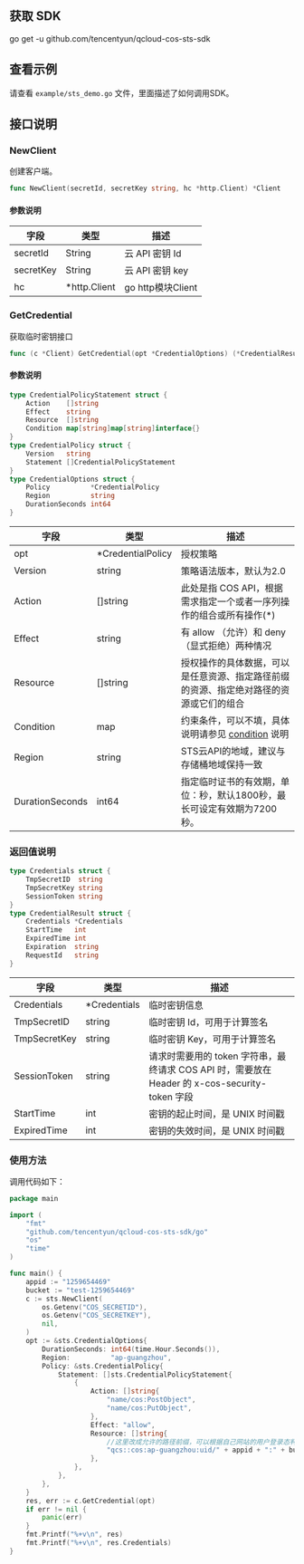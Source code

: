 ## 获取 SDK
go get -u github.com/tencentyun/qcloud-cos-sts-sdk

## 查看示例

请查看 `example/sts_demo.go` 文件，里面描述了如何调用SDK。

## 接口说明

### NewClient

创建客户端。

```go
func NewClient(secretId, secretKey string, hc *http.Client) *Client
```

#### 参数说明

|字段|类型|描述|
| ---- | ---- | ---- |
|secretId|String| 云 API 密钥 Id|
|secretKey|String| 云 API 密钥 key|
|hc|*http.Client| go http模块Client |

### GetCredential

获取临时密钥接口

```go
func (c *Client) GetCredential(opt *CredentialOptions) (*CredentialResult, error)
```
#### 参数说明

```go
type CredentialPolicyStatement struct {
    Action    []string                       
    Effect    string                          
    Resource  []string                         
    Condition map[string]map[string]interface{} 
}
type CredentialPolicy struct {
    Version   string                      
    Statement []CredentialPolicyStatement 
}
type CredentialOptions struct {
    Policy          *CredentialPolicy
    Region          string
    DurationSeconds int64
}
```

|字段|类型|描述|
| ---- | ---- | ---- |
|opt|*CredentialPolicy| 授权策略 |
| Version         |string| 策略语法版本，默认为2.0 |
|Action|[]string| 此处是指 COS API，根据需求指定一个或者一序列操作的组合或所有操作(*) |
|Effect|string| 有 allow （允许）和 deny （显式拒绝）两种情况 |
|Resource|[]string| 授权操作的具体数据，可以是任意资源、指定路径前缀的资源、指定绝对路径的资源或它们的组合 |
|Condition|map|约束条件，可以不填，具体说明请参见 [condition](https://cloud.tencent.com/document/product/598/10603#6.-.E7.94.9F.E6.95.88.E6.9D.A1.E4.BB.B6.EF.BC.88condition.EF.BC.89) 说明|
|Region|string| STS云API的地域，建议与存储桶地域保持一致 |
|DurationSeconds|int64| 指定临时证书的有效期，单位：秒，默认1800秒，最长可设定有效期为7200秒。 |

### 返回值说明

``` go
type Credentials struct {
    TmpSecretID  string 
    TmpSecretKey string 
    SessionToken string 
}
type CredentialResult struct {
    Credentials *Credentials 
    StartTime   int
    ExpiredTime int          
    Expiration  string                 
    RequestId   string  
}
```

|字段|类型|描述|
| ---- | ---- | ---- |
|Credentials | *Credentials | 临时密钥信息 |
|TmpSecretID | string | 临时密钥 Id，可用于计算签名 |
|TmpSecretKey | string | 临时密钥 Key，可用于计算签名 |
|SessionToken | string | 请求时需要用的 token 字符串，最终请求 COS API 时，需要放在 Header 的 x-cos-security-token 字段 |
|StartTime | int | 密钥的起止时间，是 UNIX 时间戳 |
|ExpiredTime | int | 密钥的失效时间，是 UNIX 时间戳 |

### 使用方法

调用代码如下：

```go
package main

import (
	"fmt"
	"github.com/tencentyun/qcloud-cos-sts-sdk/go"
	"os"
	"time"
)

func main() {
	appid := "1259654469"
	bucket := "test-1259654469"
	c := sts.NewClient(
		os.Getenv("COS_SECRETID"),
		os.Getenv("COS_SECRETKEY"),
		nil,
	)
	opt := &sts.CredentialOptions{
		DurationSeconds: int64(time.Hour.Seconds()),
		Region:          "ap-guangzhou",
		Policy: &sts.CredentialPolicy{
			Statement: []sts.CredentialPolicyStatement{
				{
					Action: []string{
						"name/cos:PostObject",
						"name/cos:PutObject",
					},
					Effect: "allow",
					Resource: []string{
						//这里改成允许的路径前缀，可以根据自己网站的用户登录态判断允许上传的具体路径，例子： a.jpg 或者 a/* 或者 * (使用通配符*存在重大安全风险, 请谨慎评估使用)
						"qcs::cos:ap-guangzhou:uid/" + appid + ":" + bucket + "/exampleobject",
					},
				},
			},
		},
	}
	res, err := c.GetCredential(opt)
	if err != nil {
		panic(err)
	}
	fmt.Printf("%+v\n", res)
	fmt.Printf("%+v\n", res.Credentials)
}
```
